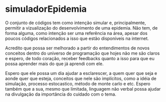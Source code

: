 # simuladorEpidemia

O conjunto de códigos tem como intenção simular e, principalmente, permitir a vizualização do desenvolvimento de uma epidemia.
Não tem, de forma alguma, como intenção ser uma referência na área, apesar dos poucos códigos relacionados a isso que estão disponíveis na internet. 

Acredito que possa ser melhorado a partir do entendimentos de novos conceitos dentro do universo de programação que hojes não me são claros e espero, de todo coração, 
receber feedbacks quanto a isso para que eu possa aprender mais do que já aprendi com ele. 

Espero que ele possa um dia ajudar a esclarescer, a quem quer que seja e aonde quer que esteja, conceitos que nele são implícitos, como a idéia de simulação, processo estocastico, 
método de monte carlo e etc. Espero também que a sua, mesmo que limitada, linguagem não verbal possa ajudar na divulgação da importância do cuidado com o tema.

